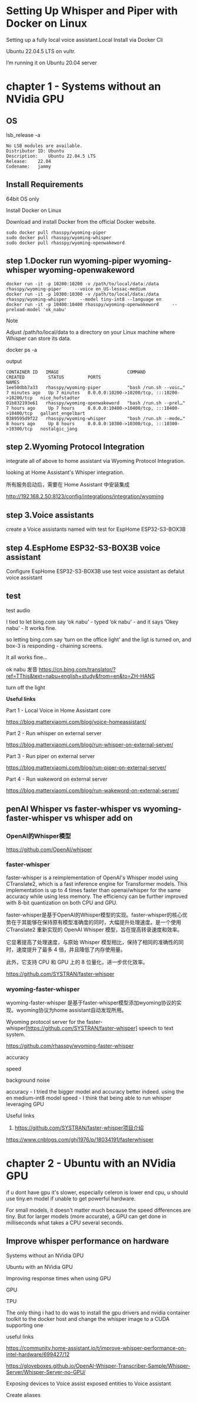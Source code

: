 # Setting Up Whisper and Piper with Docker on Linux

Setting up a fully local voice assistant.Local Install via Docker Cli

Ubuntu 22.04.5 LTS on vultr.

I’m running it on Ubuntu 20.04 server

# chapter 1 - Systems without an NVidia GPU

## OS

lsb_release -a
~~~
No LSB modules are available.
Distributor ID:	Ubuntu
Description:	Ubuntu 22.04.5 LTS
Release:	22.04
Codename:	jammy
~~~

## Install Requirements 

64bit OS only

Install Docker on Linux

Download and install Docker from the official Docker website.



~~~
sudo docker pull rhasspy/wyoming-piper
sudo docker pull rhasspy/wyoming-whisper
sudo docker pull rhasspy/wyoming-openwakeword
~~~


## step 1.Docker run wyoming-piper  wyoming-whisper  wyoming-openwakeword


~~~
docker run -it -p 10200:10200 -v /path/to/local/data:/data rhasspy/wyoming-piper     --voice en_US-lessac-medium
docker run -it -p 10300:10300 -v /path/to/local/data:/data rhasspy/wyoming-whisper     --model tiny-int8 --language en
docker run -it -p 10400:10400 rhasspy/wyoming-openwakeword     --preload-model 'ok_nabu'
~~~
Note

Adjust /path/to/local/data  to a directory on your Linux machine where Whisper can store its data.


docker ps -a

output
~~~
CONTAINER ID   IMAGE                          COMMAND                  CREATED         STATUS         PORTS                                           NAMES
1ee50dbb7a33   rhasspy/wyoming-piper          "bash /run.sh --voic…"   7 minutes ago   Up 7 minutes   0.0.0.0:10200->10200/tcp, :::10200->10200/tcp   nice_hofstadter
01b832193e61   rhasspy/wyoming-openwakeword   "bash /run.sh --prel…"   7 hours ago     Up 7 hours     0.0.0.0:10400->10400/tcp, :::10400->10400/tcp   gallant_engelbart
0389595d9f22   rhasspy/wyoming-whisper        "bash /run.sh --mode…"   8 hours ago     Up 8 hours     0.0.0.0:10300->10300/tcp, :::10300->10300/tcp   nostalgic_jang
~~~

## step 2.Wyoming Protocol Integration

integrate all of above to home assistant via  Wyoming Protocol Integration.

looking at Home Assistant's Whisper integration.

所有服务启动后，需要在 Home Assistant 中安装集成

http://192.168.2.50:8123/config/integrations/integration/wyoming


## step 3.Voice assistants
create a Voice assistants named with test  for EspHome ESP32-S3-BOX3B


## step 4.EspHome  ESP32-S3-BOX3B voice assistant

Configure  EspHome  ESP32-S3-BOX3B use test voice assistant as defalut voice assistant

## test

test  audio

I tied to let bing.com say ‘ok nabu’ - typed ‘ok nabu’ - and it says ‘Okey nabu’ - It  works fine.

so letting bing.com say  ‘turn on the office light’ and the ligt is turned on, and box-3 is responding - chaining screens.

It all works fine…

ok nabu 发音
https://cn.bing.com/translator/?ref=TThis&text=nabu+english+study&from=en&to=ZH-HANS

turn off the light

**Useful links**

Part 1 - Local Voice in Home Assistant core

https://blog.matterxiaomi.com/blog/voice-homeassistant/

Part 2 - Run whisper on external server

https://blog.matterxiaomi.com/blog/run-whisper-on-external-server/

Part 3 - Run piper on external server

https://blog.matterxiaomi.com/blog/run-piper-on-external-server/

Part 4 - Run wakeword on external server

https://blog.matterxiaomi.com/blog/run-wakeword-on-external-server/




## penAI Whisper vs faster-whisper vs wyoming-faster-whisper vs whisper add on

### OpenAI的Whisper模型

https://github.com/OpenAI/whisper

### faster-whisper

faster-whisper is a reimplementation of OpenAI's Whisper model using CTranslate2, which is a fast inference engine for Transformer models. This implementation is up to 4 times faster than openai/whisper for the same accuracy while using less memory. The efficiency can be further improved with 8-bit quantization on both CPU and GPU.

faster-whisper是基于OpenAI的Whisper模型的实现。faster-whisper的核心优势在于其能够在保持原有模型准确度的同时，大幅提升处理速度。是一个使用 CTranslate2 重新实现的 OpenAI Whisper 模型，旨在提高转录速度和效率。

它显著提高了处理速度，与原始 Whisper 模型相比，保持了相同的准确性的同时，速度提升了最多 4 倍，并且降低了内存使用量。

此外，它支持 CPU 和 GPU 上的 8 位量化，进一步优化效率。

https://github.com/SYSTRAN/faster-whisper

### wyoming-faster-whisper

wyoming-faster-whisper 是基于faster-whisper模型添加wyoming协议的实现。wyoming协议为home assistant自动发现所用。

Wyoming protocol server for the faster-whisper[https://github.com/SYSTRAN/faster-whisper] speech to text system.

https://github.com/rhasspy/wyoming-faster-whisper


accuracy 

speed

background noise

accuracy - I tried the bigger model and accuracy better indeed. using the en medium-int8 model
speed - I think that being able to run whisper leveraging GPU 



Useful links


1. https://github.com/SYSTRAN/faster-whisper项目介绍

https://www.cnblogs.com/ghj1976/p/18034191/fasterwhisper


# chapter 2 - Ubuntu with an NVidia GPU

if u dont have gpu it's slower, especially celeron is lower end cpu, u should use tiny.en model if unable to get powerful hardware.

For small models, it doesn't matter much because the speed differences are tiny. But for larger models (more accurate), a GPU can get done in milliseconds what takes a CPU several seconds.


## Improve whisper performance on hardware




Systems without an NVidia GPU

Ubuntu with an NVidia GPU

Improving response times when using GPU


GPU

TPU

The only thing i had to do was to install the gpu drivers and nvidia container toolkit to the docker host and change the whisper image to a CUDA supporting one

useful links

https://community.home-assistant.io/t/improve-whisper-performance-on-intel-hardware/699427/12

https://gloveboxes.github.io/OpenAI-Whisper-Transcriber-Sample/Whisper-Server/Whisper-Server-no-GPU/


Exposing devices to Voice assist
exposed entities to Voice assistant

Create aliases

